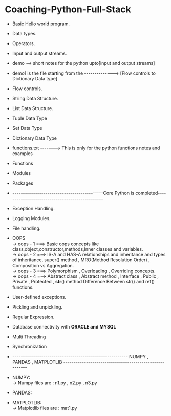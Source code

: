 # Coaching-Python-Full-Stack

* Basic Hello world program.
* Data types.
* Operators.
* Input and output streams.
* demo --> short notes for the python upto[input and output streams]

* demo1 is the file starting from the -------------->  [Flow controls to Dictionary Data type]
* Flow controls.
* String Data Structure.
* List Data Structure.
* Tuple Data Type
* Set Data Type
* Dictionary Data Type

* functions.txt -------> This is only for the python functions notes and examples
* Functions
* Modules
* Packages
* --------------------------------------------Core Python is completed------------------------------------------------

* Exception Handling.
* Logging Modules.
* File handling.
* OOPS <br>
   -> oops - 1 ===> Basic oops concepts like class,object,constructor,methods,Inner classes and variables.<br>
   -> oops - 2 ===> IS-A and HAS-A relationships and inheritance and types of inheritance, super() method , MRO(Method Resolution Order) , Composition vs Aggregation.<br>
   -> oops - 3 ===> Polymorphism , Overloading , Overriding concepts.<br>
   -> oops - 4 ===> Abstract class , Abstract method , Interface , Public , Private , Protected , __str__() method
                    Difference Between str() and ref() functions.
  
* User-defined exceptions.
* Pickling and unpickling.
* Regular Expression.
* Database connectivity with <b>ORACLE and MYSQL</b>
* Multi Threading
* Synchronization
* -------------------------------------------------------- NUMPY , PANDAS , MATPLOTLIB --------------------------------------------------------
* NUMPY:<br>
   -> Numpy files are : n1.py , n2.py , n3.py

* PANDAS:<br>
* MATPLOTLIB:<br>
   -> Matplotlib files are : mat1.py